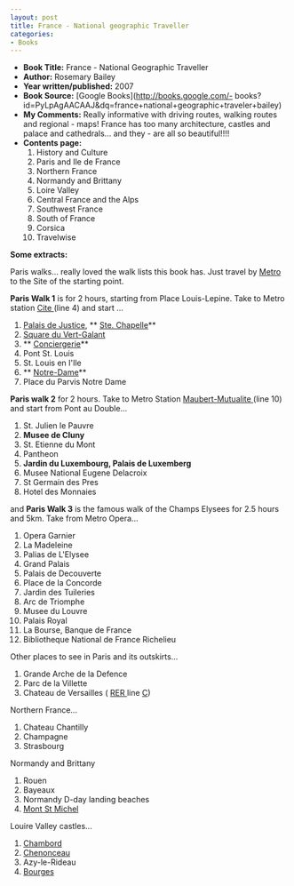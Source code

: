 ```yaml
---
layout: post
title: France - National geographic Traveller
categories:
- Books
---
```


- **Book Title:** France - National Geographic Traveller
- **Author:** Rosemary Bailey
- **Year written/published:** 2007
- **Book Source:** [Google Books](http://books.google.com/- books?id=PyLpAgAACAAJ&dq=france+national+geographic+traveler+bailey)
- **My Comments:** Really informative with driving routes, walking routes and regional - maps! France has too many architecture, castles and palace and cathedrals... and they - are all so beautiful!!!!
- **Contents page:**
  1. History and Culture
  2. Paris and Ile de France
  3. Northern France
  4. Normandy and Brittany
  5. Loire Valley
  6. Central France and the Alps
  7. Southwest France
  8. South of France
  9. Corsica
  10. Travelwise

**Some extracts:**

Paris walks... really loved the walk lists this book has. Just travel by [Metro ](http://en.wikipedia.org/wiki/List_of_stations_of_the_Paris_M%C3%A9tro)to the Site of the starting point.

**Paris Walk 1** is for 2 hours, starting from Place Louis-Lepine. Take to Metro station [Cite ](http://en.wikipedia.org/wiki/Cit%C3%A9_%28Paris_M%C3%A9tro%29)(line 4) and start ...

1. [Palais de Justice](http://en.wikipedia.org/wiki/Palais_de_Justice,_Paris), ** [Ste. Chapelle](http://en.wikipedia.org/wiki/Sainte-Chapelle)**
2. [Square du Vert-Galant](http://fr.wikipedia.org/wiki/Square_du_Vert-Galant)
3. ** [Conciergerie](http://fr.wikipedia.org/wiki/Conciergerie)**
4. Pont St. Louis
5. St. Louis en I'Ile
6. ** [Notre-Dame](http://fr.wikipedia.org/wiki/Cath%C3%A9drale_Notre-Dame_de_Paris)**
7. Place du Parvis Notre Dame

**Paris walk 2** for 2 hours. Take to Metro Station [Maubert-Mutualite ](http://en.wikipedia.org/wiki/Maubert-Mutualit%C3%A9_%28Paris_M%C3%A9tro%29)(line 10) and start from Pont au Double...

1. St. Julien le Pauvre
2. **Musee de Cluny**
3. St. Etienne du Mont
4. Pantheon
5. **Jardin du Luxembourg, Palais de Luxemberg**
6. Musee National Eugene Delacroix
7. St Germain des Pres
8. Hotel des Monnaies

and **Paris Walk 3** is the famous walk of the Champs Elysees for 2.5 hours and 5km. Take from Metro Opera...

1. Opera Garnier
2. La Madeleine
3. Palias de L'Elysee
4. Grand Palais
5. Palais de Decouverte
6. Place de la Concorde
7. Jardin des Tuileries
8. Arc de Triomphe
9. Musee du Louvre
10. Palais Royal
11. La Bourse, Banque de France
12. Bibliotheque National de France Richelieu

Other places to see in Paris and its outskirts...

1. Grande Arche de la Defence
2. Parc de la Villette
3. Chateau de Versailles ( [RER ](http://en.wikipedia.org/wiki/RER)line [C](http://en.wikipedia.org/wiki/RER_C))

Northern France...

1. Chateau Chantilly
2. Champagne
3. Strasbourg

Normandy and Brittany

1. Rouen
2. Bayeaux
3. Normandy D-day landing beaches
4. [Mont St Michel](http://en.wikipedia.org/wiki/Mont_Saint_Michel)

Louire Valley castles...

1. [Chambord](http://en.wikipedia.org/wiki/Ch%C3%A2teau_de_Chambord)
2. [Chenonceau](http://en.wikipedia.org/wiki/Ch%C3%A2teau_de_Chenonceau)
3. Azy-le-Rideau
4. [Bourges](http://en.wikipedia.org/wiki/Cath%C3%A9drale_Saint-%C3%89tienne_de_Bourges)

